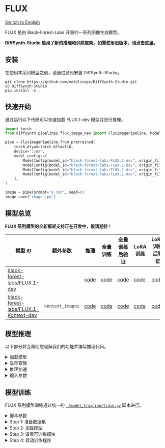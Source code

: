 # FLUX

[Switch to English](./README.md)

FLUX 是由 Black-Forest-Labs 开源的一系列图像生成模型。

**DiffSynth-Studio 启用了新的推理和训练框架，如需使用旧版本，请点击[这里](https://github.com/modelscope/DiffSynth-Studio/tree/3edf3583b1f08944cee837b94d9f84d669c2729c)。**

## 安装

在使用本系列模型之前，请通过源码安装 DiffSynth-Studio。

```shell
git clone https://github.com/modelscope/DiffSynth-Studio.git
cd DiffSynth-Studio
pip install -e .
```

## 快速开始

通过运行以下代码可以快速加载 FLUX.1-dev 模型并进行推理。

```python
import torch
from diffsynth.pipelines.flux_image_new import FluxImagePipeline, ModelConfig

pipe = FluxImagePipeline.from_pretrained(
    torch_dtype=torch.bfloat16,
    device="cuda",
    model_configs=[
        ModelConfig(model_id="black-forest-labs/FLUX.1-dev", origin_file_pattern="flux1-dev.safetensors"),
        ModelConfig(model_id="black-forest-labs/FLUX.1-dev", origin_file_pattern="text_encoder/model.safetensors"),
        ModelConfig(model_id="black-forest-labs/FLUX.1-dev", origin_file_pattern="text_encoder_2/"),
        ModelConfig(model_id="black-forest-labs/FLUX.1-dev", origin_file_pattern="ae.safetensors"),
    ],
)

image = pipe(prompt="a cat", seed=0)
image.save("image.jpg")
```

## 模型总览

**FLUX 系列模型的全新框架支持正在开发中，敬请期待！**

|模型 ID|额外参数|推理|全量训练|全量训练后验证|LoRA 训练|LoRA 训练后验证|
|-|-|-|-|-|-|-|
|[black-forest-labs/FLUX.1-dev](https://modelscope.cn/models/black-forest-labs/FLUX.1-dev)||[code](./model_inference/FLUX.1-dev.py)|[code](./model_training/full/FLUX.1-dev.sh)|[code](./model_training/validate_full/FLUX.1-dev.py)|[code](./model_training/lora/FLUX.1-dev.sh)|[code](./model_training/validate_lora/FLUX.1-dev.py)|
|[black-forest-labs/FLUX.1-Kontext-dev](https://modelscope.cn/models/black-forest-labs/FLUX.1-Kontext-dev)|`kontext_images`|[code](./model_inference/FLUX.1-Kontext-dev.py)|[code](./model_training/full/FLUX.1-Kontext-dev.sh)|[code](./model_training/validate_full/FLUX.1-Kontext-dev.py)|[code](./model_training/lora/FLUX.1-Kontext-dev.sh)|[code](./model_training/validate_lora/FLUX.1-Kontext-dev.py)|

## 模型推理

以下部分将会帮助您理解我们的功能并编写推理代码。

<details>

<summary>加载模型</summary>

模型通过 `from_pretrained` 加载：

```python
pipe = FluxImagePipeline.from_pretrained(
    torch_dtype=torch.bfloat16,
    device="cuda",
    model_configs=[
        ModelConfig(model_id="black-forest-labs/FLUX.1-dev", origin_file_pattern="flux1-dev.safetensors"),
        ModelConfig(model_id="black-forest-labs/FLUX.1-dev", origin_file_pattern="text_encoder/model.safetensors"),
        ModelConfig(model_id="black-forest-labs/FLUX.1-dev", origin_file_pattern="text_encoder_2/"),
        ModelConfig(model_id="black-forest-labs/FLUX.1-dev", origin_file_pattern="ae.safetensors"),
    ],
)
```

其中 `torch_dtype` 和 `device` 是计算精度和计算设备。`model_configs` 可通过多种方式配置模型路径：

* 从[魔搭社区](https://modelscope.cn/)下载模型并加载。此时需要填写 `model_id` 和 `origin_file_pattern`，例如

```python
ModelConfig(model_id="black-forest-labs/FLUX.1-dev", origin_file_pattern="flux1-dev.safetensors")
```

* 从本地文件路径加载模型。此时需要填写 `path`，例如

```python
ModelConfig(path="models/black-forest-labs/FLUX.1-dev/flux1-dev.safetensors")
```

对于从多个文件加载的单一模型，使用列表即可，例如

```python
ModelConfig(path=[
    "models/xxx/diffusion_pytorch_model-00001-of-00003.safetensors",
    "models/xxx/diffusion_pytorch_model-00002-of-00003.safetensors",
    "models/xxx/diffusion_pytorch_model-00003-of-00003.safetensors",
])
```

`from_pretrained` 还提供了额外的参数用于控制模型加载时的行为：

* `local_model_path`: 用于保存下载模型的路径，默认值为 `"./models"`。
* `skip_download`: 是否跳过下载，默认值为 `False`。当您的网络无法访问[魔搭社区](https://modelscope.cn/)时，请手动下载必要的文件，并将其设置为 `True`。

</details>


<details>

<summary>显存管理</summary>

DiffSynth-Studio 为 FLUX 模型提供了细粒度的显存管理，让模型能够在低显存设备上进行推理，可通过以下代码开启 offload 功能，在显存有限的设备上将部分模块 offload 到内存中。

```python
pipe = FluxImagePipeline.from_pretrained(
    torch_dtype=torch.bfloat16,
    device="cuda",
    model_configs=[
        ModelConfig(model_id="black-forest-labs/FLUX.1-dev", origin_file_pattern="flux1-dev.safetensors", offload_device="cpu"),
        ModelConfig(model_id="black-forest-labs/FLUX.1-dev", origin_file_pattern="text_encoder/model.safetensors", offload_device="cpu"),
        ModelConfig(model_id="black-forest-labs/FLUX.1-dev", origin_file_pattern="text_encoder_2/", offload_device="cpu"),
        ModelConfig(model_id="black-forest-labs/FLUX.1-dev", origin_file_pattern="ae.safetensors", offload_device="cpu"),
    ],
)
pipe.enable_vram_management()
```

`enable_vram_management` 函数提供了以下参数，用于控制显存使用情况：

* `vram_limit`: 显存占用量（GB），默认占用设备上的剩余显存。注意这不是一个绝对限制，当设置的显存不足以支持模型进行推理，但实际可用显存足够时，将会以最小化显存占用的形式进行推理。将其设置为0时，将会实现理论最小显存占用。
* `vram_buffer`: 显存缓冲区大小（GB），默认为 0.5GB。由于部分较大的神经网络层在 onload 阶段会不可控地占用更多显存，因此一个显存缓冲区是必要的，理论上的最优值为模型中最大的层所占的显存。
* `num_persistent_param_in_dit`: DiT 模型中常驻显存的参数数量（个），默认为无限制。我们将会在未来删除这个参数，请不要依赖这个参数。

</details>


<details>

<summary>推理加速</summary>

* TeaCache：加速技术 [TeaCache](https://github.com/ali-vilab/TeaCache)，请参考[示例代码](./acceleration/teacache.py)。

</details>

<details>

<summary>输入参数</summary>

Pipeline 在推理阶段能够接收以下输入参数：

* `prompt`: 提示词，描述画面中出现的内容。
* `negative_prompt`: 负向提示词，描述画面中不应该出现的内容，默认值为 `""`。
* `cfg_scale`: Classifier-free guidance 的参数，默认值为 1，当设置为大于1的数值时生效。
* `embedded_guidance`: FLUX-dev 的内嵌引导参数，默认值为 3.5。
* `t5_sequence_length`: T5 模型的文本向量序列长度，默认值为 512。
* `input_image`: 输入图像，用于图生图，该参数与 `denoising_strength` 配合使用。
* `denoising_strength`: 去噪强度，范围是 0～1，默认值为 1，当数值接近 0 时，生成图像与输入图像相似；当数值接近 1 时，生成图像与输入图像相差更大。在不输入 `input_image` 参数时，请不要将其设置为非 1 的数值。
* `height`: 图像高度，需保证高度为 16 的倍数。
* `width`: 图像宽度，需保证宽度为 16 的倍数。
* `seed`: 随机种子。默认为 `None`，即完全随机。
* `rand_device`: 生成随机高斯噪声矩阵的计算设备，默认为 `"cpu"`。当设置为 `cuda` 时，在不同 GPU 上会导致不同的生成结果。
* `sigma_shift`: Rectified Flow 理论中的参数，默认为 3。数值越大，模型在去噪的开始阶段停留的步骤数越多，可适当调大这个参数来提高画面质量，但会因生成过程与训练过程不一致导致生成的图像内容与训练数据存在差异。
* `num_inference_steps`: 推理次数，默认值为 30。
* `kontext_images`: Kontext 模型的输入图像。
* `controlnet_inputs`: ControlNet 模型的输入。
* `ipadapter_images`: IP-Adapter 模型的输入图像。
* `ipadapter_scale`: IP-Adapter 模型的控制强度。

</details>


## 模型训练

FLUX 系列模型训练通过统一的 [`./model_training/train.py`](./model_training/train.py) 脚本进行。

<details>

<summary>脚本参数</summary>

脚本包含以下参数：

* 数据集
  * `--dataset_base_path`: 数据集的根路径。
  * `--dataset_metadata_path`: 数据集的元数据文件路径。
  * `--max_pixels`: 最大像素面积，默认为 1024*1024，当启用动态分辨率时，任何分辨率大于这个数值的图片都会被缩小。
  * `--height`: 图像或视频的高度。将 `height` 和 `width` 留空以启用动态分辨率。
  * `--width`: 图像或视频的宽度。将 `height` 和 `width` 留空以启用动态分辨率。
  * `--data_file_keys`: 元数据中的数据文件键。用逗号分隔。
  * `--dataset_repeat`: 每个 epoch 中数据集重复的次数。
* 模型
  * `--model_paths`: 要加载的模型路径。JSON 格式。
  * `--model_id_with_origin_paths`: 带原始路径的模型 ID，例如 black-forest-labs/FLUX.1-dev:flux1-dev.safetensors。用逗号分隔。
* 训练
  * `--learning_rate`: 学习率。
  * `--num_epochs`: 轮数（Epoch）数量。
  * `--output_path`: 保存路径。
  * `--remove_prefix_in_ckpt`: 在 ckpt 中移除前缀。
* 可训练模块
  * `--trainable_models`: 可训练的模型，例如 dit、vae、text_encoder。
  * `--lora_base_model`: LoRA 添加到哪个模型上。
  * `--lora_target_modules`: LoRA 添加到哪一层上。
  * `--lora_rank`: LoRA 的秩（Rank）。
* 额外模型输入
  * `--extra_inputs`: 额外的模型输入，以逗号分隔。
* 显存管理
  * `--use_gradient_checkpointing`: 是否启用 gradient checkpointing。
  * `--use_gradient_checkpointing_offload`: 是否将 gradient checkpointing 卸载到内存中。
  * `--gradient_accumulation_steps`: 梯度累积步数。
* 其他
  * `--align_to_opensource_format`: 是否将 FLUX DiT LoRA 的格式与开源版本对齐，仅对 FLUX.1-dev 和 FLUX.1-Kontext-dev 的 LoRA 训练生效。


此外，训练框架基于 [`accelerate`](https://huggingface.co/docs/accelerate/index) 构建，在开始训练前运行 `accelerate config` 可配置 GPU 的相关参数。对于部分模型训练（例如模型的全量训练）脚本，我们提供了建议的 `accelerate` 配置文件，可在对应的训练脚本中查看。

</details>


<details>

<summary>Step 1: 准备数据集</summary>

数据集包含一系列文件，我们建议您这样组织数据集文件：

```
data/example_image_dataset/
├── metadata.csv
├── image1.jpg
└── image2.jpg
```

其中 `image1.jpg`、`image2.jpg` 为训练用图像数据，`metadata.csv` 为元数据列表，例如

```
image,prompt
image1.jpg,"a cat is sleeping"
image2.jpg,"a dog is running"
```

我们构建了一个样例图像数据集，以方便您进行测试，通过以下命令可以下载这个数据集：

```shell
modelscope download --dataset DiffSynth-Studio/example_image_dataset --local_dir ./data/example_image_dataset
```

数据集支持多种图片格式，`"jpg", "jpeg", "png", "webp"`。

图片的尺寸可通过脚本参数 `--height`、`--width` 控制。当 `--height` 和 `--width` 为空时将会开启动态分辨率，按照数据集中每个图像的实际宽高训练。

**我们强烈建议使用固定分辨率训练，因为在多卡训练中存在负载均衡问题。**

当模型需要额外输入时，例如具备控制能力的模型 [`black-forest-labs/FLUX.1-Kontext-dev`](https://modelscope.cn/models/black-forest-labs/FLUX.1-Kontext-dev) 所需的 `kontext_images`，请在数据集中补充相应的列，例如：

```
image,prompt,kontext_images
image1.jpg,"a cat is sleeping",image1_reference.jpg
```

额外输入若包含图像文件，则需要在 `--data_file_keys` 参数中指定要解析的列名。可根据额外输入增加相应的列名，例如 `--data_file_keys "image,kontext_images"`，同时启用 `--extra_inputs "kontext_images"`。

</details>


<details>

<summary>Step 2: 加载模型</summary>

类似于推理时的模型加载逻辑，可直接通过模型 ID 配置要加载的模型。例如，推理时我们通过以下设置加载模型

```python
model_configs=[
    ModelConfig(model_id="black-forest-labs/FLUX.1-dev", origin_file_pattern="flux1-dev.safetensors"),
    ModelConfig(model_id="black-forest-labs/FLUX.1-dev", origin_file_pattern="text_encoder/model.safetensors"),
    ModelConfig(model_id="black-forest-labs/FLUX.1-dev", origin_file_pattern="text_encoder_2/"),
    ModelConfig(model_id="black-forest-labs/FLUX.1-dev", origin_file_pattern="ae.safetensors"),
]
```

那么在训练时，填入以下参数即可加载对应的模型。

```shell
--model_id_with_origin_paths "black-forest-labs/FLUX.1-dev:flux1-dev.safetensors,black-forest-labs/FLUX.1-dev:text_encoder/model.safetensors,black-forest-labs/FLUX.1-dev:text_encoder_2/,black-forest-labs/FLUX.1-dev:ae.safetensors"
```

如果您希望从本地文件加载模型，例如推理时

```python
model_configs=[
    ModelConfig(path="models/black-forest-labs/FLUX.1-dev/flux1-dev.safetensors"),
    ModelConfig(path="models/black-forest-labs/FLUX.1-dev/text_encoder/model.safetensors"),
    ModelConfig(path="models/black-forest-labs/FLUX.1-dev/text_encoder_2/"),
    ModelConfig(path="models/black-forest-labs/FLUX.1-dev/ae.safetensors"),
]
```

那么训练时需设置为

```shell
--model_paths '[
    "models/black-forest-labs/FLUX.1-dev/flux1-dev.safetensors",
    "models/black-forest-labs/FLUX.1-dev/text_encoder/model.safetensors",
    "models/black-forest-labs/FLUX.1-dev/text_encoder_2/",
    "models/black-forest-labs/FLUX.1-dev/ae.safetensors"
]' \
```

</details>


<details>

<summary>Step 3: 设置可训练模块</summary>

训练框架支持训练基础模型，或 LoRA 模型。以下是几个例子：

* 全量训练 DiT 部分：`--trainable_models dit`
* 训练 DiT 部分的 LoRA 模型：`--lora_base_model dit --lora_target_modules "a_to_qkv,b_to_qkv,ff_a.0,ff_a.2,ff_b.0,ff_b.2,a_to_out,b_to_out,proj_out,norm.linear,norm1_a.linear,norm1_b.linear,to_qkv_mlp" --lora_rank 32`

此外，由于训练脚本中加载了多个模块（text encoder、dit、vae），保存模型文件时需要移除前缀，例如在全量训练 DiT 部分或者训练 DiT 部分的 LoRA 模型时，请设置 `--remove_prefix_in_ckpt pipe.dit.`

</details>


<details>

<summary>Step 4: 启动训练程序</summary>

我们为每一个模型编写了训练命令，请参考本文档开头的表格。

</details>
